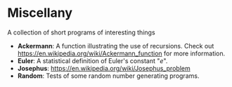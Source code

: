 # Miscellany
A collection of short programs of interesting things

* __Ackermann__: A function illustrating the use of recursions. Check out <https://en.wikipedia.org/wiki/Ackermann_function> for more information.
* __Euler__: A statistical definition of Euler's constant "_e_".
* __Josephus__: <https://en.wikipedia.org/wiki/Josephus_problem>
* __Random__: Tests of some random number generating programs.

